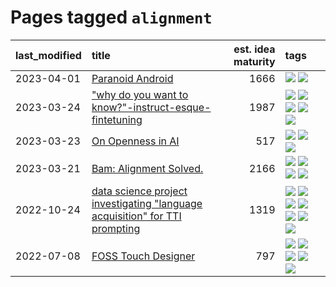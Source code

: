 # Pages tagged `alignment`

|last_modified|title|est. idea maturity|tags
|:---|:---|---:|:---|
|2023-04-01|[Paranoid Android](../paranoid-android.md)|1666|[![](https://img.shields.io/badge/tag-alignment-112e27)](../tags/alignment.md) [![](https://img.shields.io/badge/tag-experimental-4bcfd8)](../tags/experimental.md)|
|2023-03-24|["why do you want to know?"-instruct-esque-fintetuning](../whydoyouwantoknow.md)|1987|[![](https://img.shields.io/badge/tag-aiethics-77485f)](../tags/aiethics.md) [![](https://img.shields.io/badge/tag-alignment-112e27)](../tags/alignment.md) [![](https://img.shields.io/badge/tag-dialogue-e839f4)](../tags/dialogue.md) [![](https://img.shields.io/badge/tag-models-b08442)](../tags/models.md) [![](https://img.shields.io/badge/tag-wip-4d35f9)](../tags/wip.md)|
|2023-03-23|[On Openness in AI](../on_openness_in_ai.md)|517|[![](https://img.shields.io/badge/tag-alignment-112e27)](../tags/alignment.md) [![](https://img.shields.io/badge/tag-publication-eac1b9)](../tags/publication.md) [![](https://img.shields.io/badge/tag-publicgood-da6994)](../tags/publicgood.md)|
|2023-03-21|[Bam: Alignment Solved.](../ezmode_alignment.md)|2166|[![](https://img.shields.io/badge/tag-alignment-112e27)](../tags/alignment.md) [![](https://img.shields.io/badge/tag-dataset-4aea2)](../tags/dataset.md) [![](https://img.shields.io/badge/tag-experimental-4bcfd8)](../tags/experimental.md) [![](https://img.shields.io/badge/tag-meta-77a0)](../tags/meta.md)|
|2022-10-24|[data science project investigating "language acquisition" for TTI prompting](../tti_language_aqcuisition.md)|1319|[![](https://img.shields.io/badge/tag-alignment-112e27)](../tags/alignment.md) [![](https://img.shields.io/badge/tag-dataset-4aea2)](../tags/dataset.md) [![](https://img.shields.io/badge/tag-experimental-4bcfd8)](../tags/experimental.md) [![](https://img.shields.io/badge/tag-prompting-834fc2)](../tags/prompting.md) [![](https://img.shields.io/badge/tag-publication-eac1b9)](../tags/publication.md) [![](https://img.shields.io/badge/tag-publicgood-da6994)](../tags/publicgood.md) [![](https://img.shields.io/badge/tag-stability-a9524c)](../tags/stability.md)|
|2022-07-08|[FOSS Touch Designer](../FOSS_touch_designer.md)|797|[![](https://img.shields.io/badge/tag-alignment-112e27)](../tags/alignment.md) [![](https://img.shields.io/badge/tag-animation-6a156e)](../tags/animation.md) [![](https://img.shields.io/badge/tag-publicgood-da6994)](../tags/publicgood.md) [![](https://img.shields.io/badge/tag-tooling-96f021)](../tags/tooling.md) [![](https://img.shields.io/badge/tag-wip-4d35f9)](../tags/wip.md)|